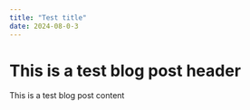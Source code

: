 ```yaml
---
title: "Test title"
date: 2024-08-0-3
---
```


# This is a test blog post header
This is a test blog post content

